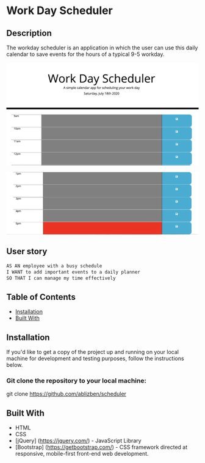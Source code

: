 # Work Day Scheduler

## Description

The workday scheduler is an application in which the user can use this daily calendar to save events for the hours of a typical 9-5 workday.

![](scheduler1.png)

![](scheduler2.png)

## User story

``` 
AS AN employee with a busy schedule
I WANT to add important events to a daily planner
SO THAT I can manage my time effectively

```


## Table of Contents
            
* [Installation](#Installation)
* [Built With](#Usage) 


## Installation

If you'd like to get a copy of the project up and running on your local machine for development and testing purposes, follow the instructions below.


### Git clone the repository to your local machine:

 git clone https://github.com/ablizben/scheduler


## Built With

- HTML
- CSS
- [jQuery] (https://jquery.com/) - JavaScript Library
- [Bootstrap] (https://getbootstrap.com/) - CSS framework directed at responsive, mobile-first front-end web development.
